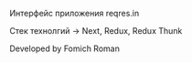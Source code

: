 Интерфейс приложения reqres.in

Стек технолгий -> Next, Redux, Redux Thunk


Developed by Fomich Roman
